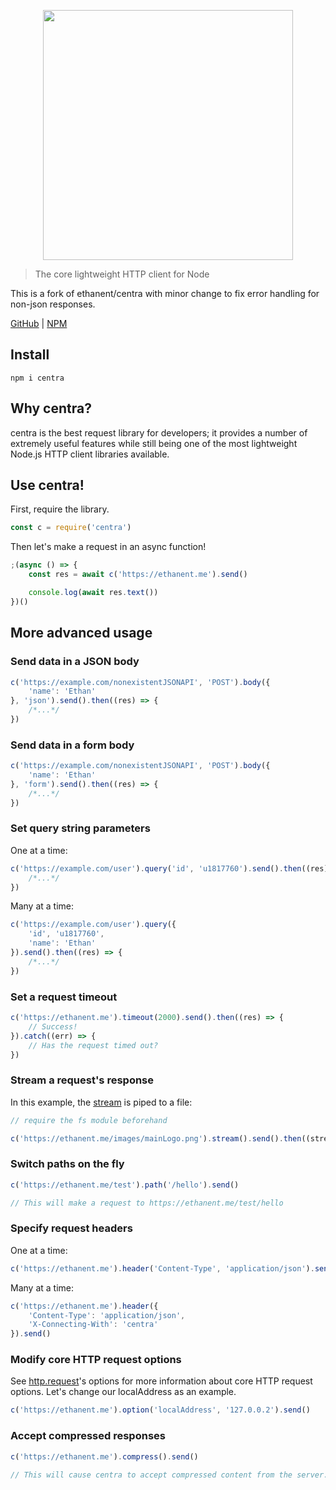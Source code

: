 <p align="center" style="text-align: center;"><img src="https://github.com/ethanent/centra/blob/master/media/centraLogo.png?raw=true" width="400"/></p>

> The core lightweight HTTP client for Node

This is a fork of ethanent/centra with minor change to fix error handling for non-json responses.

[GitHub](https://github.com/ethanent/centra) | [NPM](https://npmjs.com/package/centra)

## Install

```shell
npm i centra
```

## Why centra?

centra is the best request library for developers; it provides a number of extremely useful features while still being one of the most lightweight Node.js HTTP client libraries available.

## Use centra!

First, require the library.

```js
const c = require('centra')
```

Then let's make a request in an async function!

```js
;(async () => {
	const res = await c('https://ethanent.me').send()

	console.log(await res.text())
})()
```

## More advanced usage

### Send data in a JSON body

```js
c('https://example.com/nonexistentJSONAPI', 'POST').body({
	'name': 'Ethan'
}, 'json').send().then((res) => {
	/*...*/
})
```

### Send data in a form body

```js
c('https://example.com/nonexistentJSONAPI', 'POST').body({
	'name': 'Ethan'
}, 'form').send().then((res) => {
	/*...*/
})
```

### Set query string parameters

One at a time:

```js
c('https://example.com/user').query('id', 'u1817760').send().then((res) => {
	/*...*/
})
```

Many at a time:

```js
c('https://example.com/user').query({
	'id', 'u1817760',
	'name': 'Ethan'
}).send().then((res) => {
	/*...*/
})
```

### Set a request timeout

```js
c('https://ethanent.me').timeout(2000).send().then((res) => {
	// Success!
}).catch((err) => {
	// Has the request timed out?
})
```

### Stream a request's response

In this example, the [stream](https://nodejs.org/api/stream.html) is piped to a file:

```js
// require the fs module beforehand

c('https://ethanent.me/images/mainLogo.png').stream().send().then((stream) => stream.pipe(fs.createWriteStream(path.join(__dirname, 'logo.png'))))
```

### Switch paths on the fly

```js
c('https://ethanent.me/test').path('/hello').send()

// This will make a request to https://ethanent.me/test/hello
```

### Specify request headers

One at a time:

```js
c('https://ethanent.me').header('Content-Type', 'application/json').send()
```

Many at a time:

```js
c('https://ethanent.me').header({
	'Content-Type': 'application/json',
	'X-Connecting-With': 'centra'
}).send()
```

### Modify core HTTP request options

See [http.request](https://nodejs.org/dist/latest-v10.x/docs/api/http.html#http_http_request_url_options_callback)'s options for more information about core HTTP request options.
Let's change our localAddress as an example.

```js
c('https://ethanent.me').option('localAddress', '127.0.0.2').send()
```

### Accept compressed responses

```js
c('https://ethanent.me').compress().send()

// This will cause centra to accept compressed content from the server. (gzip and deflate are currently supported)
```
